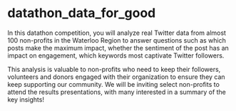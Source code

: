 # datathon_data_for_good

In this datathon competition, you will analyze real Twitter data from almost 100 non-profits in the Waterloo Region to answer questions such as which posts make the maximum impact, whether the sentiment of the post has an impact on engagement, which keywords most captivate Twitter followers.

This analysis is valuable to non-profits who need to keep their followers, volunteers and donors engaged with their organization to ensure they can keep supporting our community. We will be inviting select non-profits to attend the results presentations, with many interested in a summary of the key insights!
